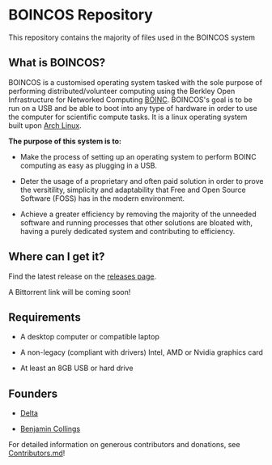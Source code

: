 # BOINCOS Repository

This repository contains the majority of files used in the BOINCOS system

## What is BOINCOS?

BOINCOS is a customised operating system tasked with the sole purpose of performing distributed/volunteer computing using the Berkley Open Infrastructure for Networked Computing [BOINC](https://boinc.berkeley.edu). BOINCOS's goal is to be run on a USB and be able to boot into any type of hardware in order to use the computer for scientific compute tasks. It is a linux operating system built upon [Arch Linux](https://www.archlinux.org).

**The purpose of this system is to:**

- Make the process of setting up an operating system to perform BOINC computing as easy as plugging in a USB.

- Deter the usage of a proprietary and often paid solution in order to prove the versitility, simplicity and adaptability that Free and Open Source Software (FOSS) has in the modern environment.

- Achieve a greater efficiency by removing the majority of the unneeded software and running processes that other solutions are bloated with, having a purely dedicated system and contributing to efficiency.

## Where can I get it?

Find the latest release on the [releases page](https://github.com/delta1512/BOINCOS/releases).

A Bittorrent link will be coming soon!

## Requirements

- A desktop computer or compatible laptop 

- A non-legacy (compliant with drivers) Intel, AMD or Nvidia graphics card

- At least an 8GB USB or hard drive

## Founders

- [Delta](https://github.com/delta1512)

- [Benjamin Collings](https://github.com/Aurailus)

For detailed information on generous contributors and donations, see [Contributors.md](./Contributors.md)!
